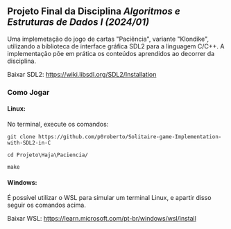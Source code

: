 ## Projeto Final da Disciplina _Algoritmos e Estruturas de Dados I (2024/01)_

Uma implemetação do jogo de cartas "Paciência", variante "Klondike", utilizando a biblioteca de interface gráfica SDL2 para a linguagem C/C++. 
A implementação põe em prática os conteúdos aprendidos ao decorrer da disciplina.

Baixar SDL2: https://wiki.libsdl.org/SDL2/Installation

### Como Jogar
#### Linux: 
No terminal, execute os comandos: 
```
git clone https://github.com/p0roberto/Solitaire-game-Implementation-with-SDL2-in-C
```
```
cd Projeto\Haja\Paciencia/
```
```
make
```
#### Windows:
É possível utilizar o WSL para simular um terminal Linux, e apartir disso seguir os comandos acima.

Baixar WSL: https://learn.microsoft.com/pt-br/windows/wsl/install

